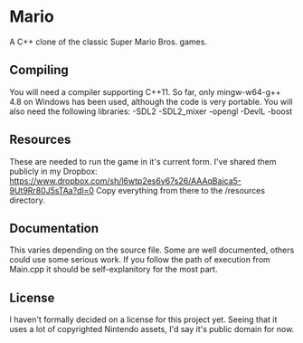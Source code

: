 Mario
=====

A C++ clone of the classic Super Mario Bros. games.

Compiling
---------
You will need a compiler supporting C++11.
So far, only mingw-w64-g++ 4.8 on Windows has been used, although the code is very portable.
You will also need the following libraries:
-SDL2
-SDL2_mixer
-opengl
-DevIL
-boost

Resources
---------
These are needed to run the game in it's current form.
I've shared them publicly in my Dropbox: https://www.dropbox.com/sh/l6wtp2es6y67s26/AAAqBaica5-9Ut9Rr80J5sTAa?dl=0
Copy everything from there to the /resources directory.

Documentation
-------------
This varies depending on the source file.
Some are well documented, others could use some serious work.
If you follow the path of execution from Main.cpp it should be self-explanitory for the most part.

License
-------
I haven't formally decided on a license for this project yet.
Seeing that it uses a lot of copyrighted Nintendo assets, I'd say it's public domain for now.
